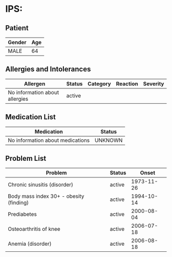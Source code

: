 # IPS:

## Patient

|Gender|Age|
|---|---|
|MALE|64|

## Allergies and Intolerances

|Allergen|Status|Category|Reaction|Severity|
|---|---|---|---|---|
|No information about allergies|active||||

## Medication List

|Medication|Status|
|---|---|
|No information about medications|UNKNOWN|

## Problem List

|Problem|Status|Onset|
|---|---|---|
|Chronic sinusitis (disorder)|active|1973-11-26|
|Body mass index 30+ - obesity (finding)|active|1994-10-14|
|Prediabetes|active|2000-08-04|
|Osteoarthritis of knee|active|2006-07-18|
|Anemia (disorder)|active|2006-08-18|
